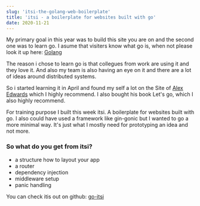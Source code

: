 ```yaml
---
slug: 'itsi-the-golang-web-boilerplate'
title: 'itsi - a boilerplate for websites built with go'
date: 2020-11-21
---
```


My primary goal in this year was to build this site you are on and the second one was to learn go. I asume that visiters know what go is, when not please look it up here: <a href="https://golang.org/" target="_blank">Golang</a>

The reason i chose to learn go is that collegues from work are using it and they love it. And also my team is also having an eye on it and there are a lot of ideas around distributed systems.

So i started learning it in April and found my self a lot on the Site of <a href="https://www.alexedwards.net/" target="_blank">Alex Edwards</a> which I highly recommend. I also bought his book Let's go, which I also highly recommend.

For training purpose I built this week itsi. A boilerplate for websites built with go. I also could have used a framework like gin-gonic but I wanted to go a more minimal way. It's just what I mostly need for prototyping an idea and not more.

### So what do you get from itsi?

- a structure how to layout your app
- a router
- dependency injection
- middleware setup
- panic handling

You can check itis out on github: <a href="https://github.com/dpointeck/go-itsi" target="_blank">go-itsi</a>

